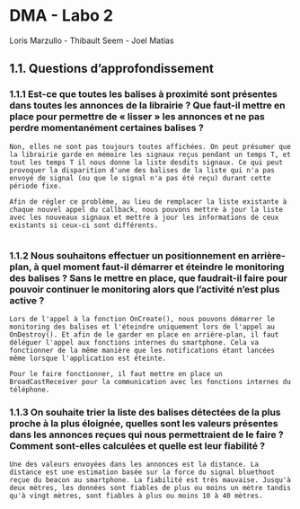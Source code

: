# DMA - Labo 2

Loris Marzullo - Thibault Seem - Joel Matias

## 1.1. Questions d’approfondissement

### 1.1.1 Est-ce que toutes les balises à proximité sont présentes dans toutes les annonces de la librairie ? Que faut-il mettre en place pour permettre de « lisser »  les annonces et ne pas perdre momentanément certaines balises ?

```
Non, elles ne sont pas toujours toutes affichées. On peut présumer que la librairie garde en mémoire les signaux reçus pendant un temps T, et tout les temps T il nous donne la liste desdits signaux. Ce qui peut provoquer la disparition d'une des balises de la liste qui n'a pas envoyé de signal (ou que le signal n'a pas été reçu) durant cette période fixe.

Afin de régler ce problème, au lieu de remplacer la liste existante à chaque nouvel appel du callback, nous pouvons mettre à jour la liste avec les nouveaux signaux et mettre à jour les informations de ceux existants si ceux-ci sont différents.


```



### 1.1.2 Nous souhaitons effectuer un positionnement en arrière-plan, à quel moment faut-il démarrer et éteindre le monitoring des balises ? Sans le mettre en place, que faudrait-il faire pour pouvoir continuer le monitoring alors que l’activité n’est plus active ?

```
Lors de l'appel à la fonction OnCreate(), nous pouvons démarrer le monitoring des balises et l'éteindre uniquement lors de l'appel au OnDestroy(). Et afin de le garder en place en arrière-plan, il faut déléguer l'appel aux fonctions internes du smartphone. Cela va fonctionner de la même manière que les notifications étant lancées même lorsque l'application est éteinte.

Pour le faire fonctionner, il faut mettre en place un BroadCastReceiver pour la communication avec les fonctions internes du téléphone.
```



### 1.1.3 On souhaite trier la liste des balises détectées de la plus proche à la plus éloignée, quelles sont les valeurs présentes dans les annonces reçues qui nous permettraient de le faire ? Comment sont-elles calculées et quelle est leur fiabilité ?

```
Une des valeurs envoyées dans les annonces est la distance. La distance est une estimation basée sur la force du signal bluethoot reçue du beacon au smartphone. La fiabilité est très mauvaise. Jusqu'à deux mètres, les données sont fiables de plus ou moins un mètre tandis qu'à vingt mètres, sont fiables à plus ou moins 10 à 40 mètres.
```


